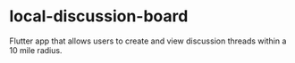# local-discussion-board
Flutter app that allows users to create and view discussion threads within a 10 mile radius.
